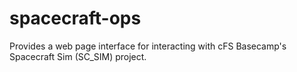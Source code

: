 # spacecraft-ops
Provides a web page interface for interacting with cFS Basecamp's Spacecraft Sim (SC_SIM) project. 
